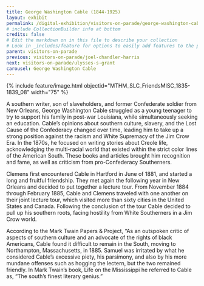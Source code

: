 ```yaml
---
title: George Washington Cable (1844-1925)
layout: exhibit
permalink: /digital-exhibition/visitors-on-parade/george-washington-cable.html
# include CollectionBuilder info at bottom
credits: false
# Edit the markdown on in this file to describe your collection
# Look in _includes/feature for options to easily add features to the page
parent: visitors-on-parade
previous: visitors-on-parade/joel-chandler-harris
next: visitors-on-parade/ulysses-s-grant
carousel: George Washington Cable
---
```

{% include feature/image.html objectid="MTHM_SLC_FriendsMISC_1835-1839_08" width="75" %}

A southern writer, son of slaveholders, and former Confederate soldier from New Orleans, George Washington Cable struggled as a young teenager to try to support his family in post-war Louisiana, while simultaneously seeking an  education.  Cable’s opinions about southern culture, slavery, and the Lost Cause of the Confederacy changed over time, leading him to take up a strong position against the racism and White Supremacy of the Jim Crow Era. In the 1870s, he focused on writing stories about Creole life, acknowledging the multi-racial world that existed within the strict color lines of the American South. These books and articles brought him recognition and fame, as well as criticism from pro-Confederacy Southerners.

Clemens first encountered Cable in Hartford in June of 1881, and started a long and fruitful friendship. They met again the following year in New Orleans and decided to put together a lecture tour. From November 1884 through February 1885, Cable and Clemens traveled with one another on their joint lecture tour, which visited more than sixty cities in the United States and Canada. Following the conclusion of the tour Cable decided to pull up his southern roots, facing hostility from White Southerners in a Jim Crow world. 

According to the Mark Twain Papers & Project, “As an outspoken critic of aspects of southern culture and an advocate of the rights of black Americans, Cable found it difficult to remain in the South, moving to Northampton, Massachusetts, in 1885. Samuel was irritated by what he considered Cable’s excessive piety, his parsimony, and also by his more mundane offenses such as hogging the lectern, but the two remained friendly. In Mark Twain’s book, Life on the Mississippi he referred to Cable as, “The south’s finest literary genius.” 
